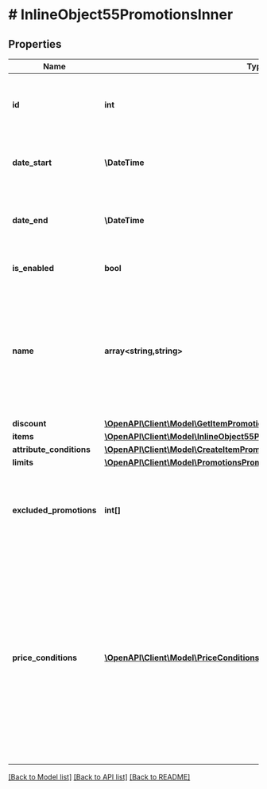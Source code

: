 # # InlineObject55PromotionsInner

## Properties

Name | Type | Description | Notes
------------ | ------------- | ------------- | -------------
**id** | **int** | Promotion ID. Unique promotion identifier within the project. | [optional]
**date_start** | **\DateTime** | Date when your promotion will be started. | [optional]
**date_end** | **\DateTime** | Date when your promotion will be finished. Can be &#x60;null&#x60;. | [optional]
**is_enabled** | **bool** |  | [optional] [default to true]
**name** | **array<string,string>** | Name of promotion. Should contain key/value pairs, where key is locale with format \&quot;^[a-z]{2}-[A-Z]{2}$\&quot;, value is string. | [optional]
**discount** | [**\OpenAPI\Client\Model\GetItemPromotion200ResponseDiscount**](GetItemPromotion200ResponseDiscount.md) |  | [optional]
**items** | [**\OpenAPI\Client\Model\InlineObject55PromotionsInnerItemsInner[]**](InlineObject55PromotionsInnerItemsInner.md) |  | [optional]
**attribute_conditions** | [**\OpenAPI\Client\Model\CreateItemPromotionRequestAttributeConditionsInner**](CreateItemPromotionRequestAttributeConditionsInner.md) |  | [optional]
**limits** | [**\OpenAPI\Client\Model\PromotionsPromotionLimitsResponse**](PromotionsPromotionLimitsResponse.md) |  | [optional]
**excluded_promotions** | **int[]** | List of promotion IDs to exclude when applying this promotion. &lt;br&gt;Example: &#x60;[12, 789]&#x60; | [optional]
**price_conditions** | [**\OpenAPI\Client\Model\PriceConditionsItems[]**](PriceConditionsItems.md) | Array of objects with conditions that set the price range for applying the promotion.&lt;br&gt; The promotion applies only to items whose price meets all the conditions in the array. If you pass this array, set the value of the [items](/api/shop-builder/operation/create-item-promotion/#!path&#x3D;items&amp;t&#x3D;request) object to &#x60;null&#x60;. | [optional]

[[Back to Model list]](../../README.md#models) [[Back to API list]](../../README.md#endpoints) [[Back to README]](../../README.md)
